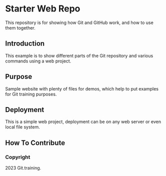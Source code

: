 # Starter Web Repo

This repository is for showing how Git and GitHub work, and how to use them together.

## Introduction
This example is to show different parts of the Git repository and various commands using a web project.

## Purpose

Sample website with plenty of files for demos, which help to put examples for Git training purposes.

## Deployment

This is a simple web project, deployment can be on any web server or even local file system.

## How To Contribute

### Copyright 

2023 Git.training.